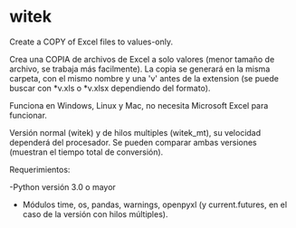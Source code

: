 # witek
Create a COPY of Excel files to values-only.

Crea una COPIA de archivos de Excel a solo valores (menor tamaño de archivo, se trabaja más facilmente).
La copia se generará en la misma carpeta, con el mismo nombre y una 'v' antes de la extension (se puede buscar con *v.xls o *v.xlsx dependiendo del formato).

Funciona en Windows, Linux y Mac, no necesita Microsoft Excel para funcionar.

Versión normal (witek) y de hilos multiples (witek_mt), su velocidad dependerá del procesador. Se pueden comparar ambas versiones (muestran el tiempo total de conversión).

Requerimientos:

-Python versión 3.0 o mayor
- Módulos time, os, pandas, warnings, openpyxl (y current.futures, en el caso de la versión con hilos múltiples).
